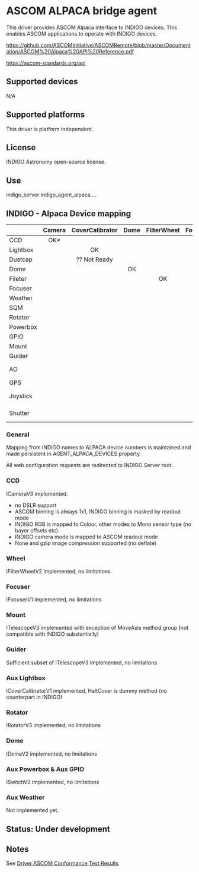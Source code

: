 # ASCOM ALPACA bridge agent

This driver provides ASCOM Alpaca interface to INDIGO devices. This enables ASCOM applications to operate with INDIGO devices.

https://github.com/ASCOMInitiative/ASCOMRemote/blob/master/Documentation/ASCOM%20Alpaca%20API%20Reference.pdf

https://ascom-standards.org/api

## Supported devices

N/A

## Supported platforms

This driver is platform independent.

## License

INDIGO Astronomy open-source license.

## Use

indigo_server indigo_agent_alpaca ...

## INDIGO - Alpaca Device mapping

|           | Camera | CoverCalibrator | Dome | FilterWheel | Focuser | ObservingConditions | Rotator | SafetyMonitor | Switch | Telescope |
|-----------|:------:|:---------------:|:----:|:-----------:|:-------:|:-------------------:|:-------:|:-------------:|:------:|:---------:|
| CCD       | OK*    |                 |      |             |         |                     |         |               |        |           |
| Lightbox  |        | OK              |      |             |         |                     |         |               |        |           |
| Dustcap   |        | ?? Not Ready    |      |             |         |                     |         |               |        |           |
| Dome      |        |                 |  OK  |             |         |                     |         |               |        |           |
| Fileter   |        |                 |      |     OK      |         |                     |         |               |        |           |
| Focuser   |        |                 |      |             |    OK   |                     |         |               |        |           |
| Weather   |        |                 |      |             |         |       Not Ready     |         |               |        |           |
| SQM       |        |                 |      |             |         |       Not Ready     |         |               |        |           |
| Rotator   |        |                 |      |             |         |                     |   OK    |               |        |           |
| Powerbox  |        |                 |      |             |         |                     |         |               |   OK   |           |
| GPIO      |        |                 |      |             |         |                     |         |               |   OK   |           |
| Mount     |        |                 |      |             |         |                     |         |               |        |    OK     |
| Guider    |        |                 |      |             |         |                     |         |               |        |    OK*    |
| AO        |        |                 |      |             |         |                     |         |               |     | ?? Not Ready |
| GPS       |        |                 |      |             |         |                     |         |               |        |           |
| Joystick  |        |                 |      |             |         |                     |         |               |     | ?? Not Ready |
| Shutter   |        |                 |      |             |         |                     |         |               | Not Ready |        |

### General

Mapping from INDIGO names to ALPACA device numbers is maintained and made persistent in AGENT_ALPACA_DEVICES property.

All web configuration requests are redirected to INDIGO Server root.

### CCD

ICameraV3 implemented.

* no DSLR support
* ASCOM binning is always 1x1, INDIGO binning is masked by readout mode
* INDIGO RGB is mapped to Colour, other modes to Mono sensor type (no bayer offsets etc)
* INDIGO camera mode is mapped to ASCOM readout mode
* None and gzip image compression supported (no deflate)

### Wheel

IFilterWheelV2 implemented, no limitations

### Focuser

IFocuserV1 implemented, no limitations

### Mount

ITelescopeV3 implemented with exception of MoveAxis method group (not compatible with INDIGO substantially)

### Guider

Sufficient subset of ITelescopeV3 implemented, no limitations

### Aux Lightbox

ICoverCalibratorV1 implemented, HaltCover is dummy method (no counterpart in INDIGO)

### Rotator

IRotatorV3 implemented, no limitations

### Dome

IDomeV2 implemented, no limitations

### Aux Powerbox & Aux GPIO
ISwitchV2 implemented, no limitations

### Aux Weather
Not implemented yet.

## Status: Under development

## Notes

See [Driver ASCOM Conformance Test Results](ASCOM_COMFORMANCE.md)
